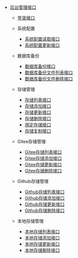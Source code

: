 * [后台管理接口](/admin/README "Java基础")
  * [登录接口](/admin/login.md "登录接口")
  * 系统配置
    * [系统配置读取接口](/admin/system_config.md "系统配置读取接口")
    * [系统配置更新接口](/admin/system_config_update.md "系统配置更新接口")
    
  * 数据库备份
    * [数据库备份接口](/admin/backup.md "数据库备份接口")
    * [数据库备份文件列表接口](/admin/backup_list.md "数据库备份文件列表接口")
    * [数据库备份文件删除接口](/admin/backup_file_delete.md "数据库备份文件删除接口")

  * 存储管理
    * [存储列表接口](/admin/storage_list.md "存储列表接口")
    * [存储添加接口](/admin/storage_add.md "存储添加接口")
    * [存储更新接口](/admin/storage_update.md "存储更新接口")
    * [存储删除接口](/admin/storage_delete.md "本地存储删除接口")
    * [绑定存储接口](/admin/storage_bind.md "绑定存储接口")
    * [存储复制接口](/admin/storage_copy.md "存储复制接口")
    
  * Gitee存储管理
    * [Gitee存储列表接口](/admin/gitee_list.md "Gitee存储列表接口")
    * [Gitee存储添加接口](/admin/gitee_add.md "Gitee存储添加接口")
    * [Gitee存储更新接口](/admin/gitee_update.md "Gitee存储更新接口")
    * [Gitee存储删除接口](/admin/gitee_delete.md "Gitee存储删除接口")
    
  * Github存储管理
    * [Github存储列表接口](/admin/github_list.md "Github存储列表接口")
    * [Github存储添加接口](/admin/github_add.md "Github存储添加接口")
    * [Github存储更新接口](/admin/github_update.md "Github存储更新接口")
    * [Github存储删除接口](/admin/github_delete.md "Github存储删除接口")

  * 本地存储管理
    * [本地存储列表接口](/admin/local_list.md "本地存储列表接口")
    * [本地存储添加接口](/admin/local_add.md "本地存储添加接口")
    * [本地存储更新接口](/admin/local_update.md "本地存储更新接口")
    * [本地存储删除接口](/admin/local_delete.md "本地存储删除接口")


